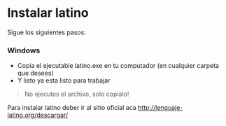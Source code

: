# Instalar latino
Sigue los siguientes pasos:


### Windows

* Copia el ejecutable latino.exe en tu computador (en cualquier carpeta que desees)
* Y listo ya esta listo para trabajar
> No ejecutes el archivo, solo copialo! 




Para instalar latino deber ir al sitio oficial aca http://lenguaje-latino.org/descargar/

